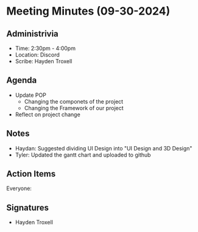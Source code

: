 # Meeting Minutes (09-30-2024)

## Administrivia
* Time: 2:30pm - 4:00pm
* Location: Discord
* Scribe: Hayden Troxell

## Agenda
* Update POP
  * Changing the componets of the project
  * Changing the Framework of our project
* Reflect on project change

## Notes
* Haydan: Suggested dividing UI Design into "UI Design and 3D Design" 
* Tyler: Updated the gantt chart and uploaded to github

## Action Items
Everyone:


## Signatures
* Hayden Troxell


